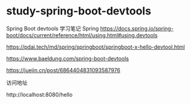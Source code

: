 # study-spring-boot-devtools #
Spring Boot devtools 学习笔记
Spring https://docs.spring.io/spring-boot/docs/current/reference/html/using.html#using.devtools

https://pdai.tech/md/spring/springboot/springboot-x-hello-devtool.html

https://www.baeldung.com/spring-boot-devtools

https://juejin.cn/post/6864404831093587976



访问地址 

http://localhost:8080/hello